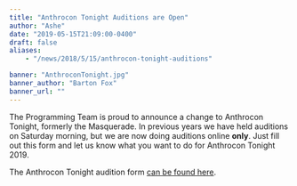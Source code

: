 ```yaml
---
title: "Anthrocon Tonight Auditions are Open"
author: "Ashe"
date: "2019-05-15T21:09:00-0400"
draft: false
aliases:
    - "/news/2018/5/15/anthrocon-tonight-auditions"

banner: "AnthroconTonight.jpg"
banner_author: "Barton Fox"
banner_url: ""
---
```


The Programming Team is proud to announce a change to Anthrocon Tonight, formerly the Masquerade. In previous years we have held auditions on Saturday morning, but we are now doing auditions online **only**. Just fill out this form and let us know what you want to do for Anthrocon Tonight 2019.

The Anthrocon Tonight audition form [can be found here](https://docs.google.com/forms/d/e/1FAIpQLSdlrwxQAqzXaOOaYoHP-3zbUtZrWdZFVTC8TzUlLkny1YCgwg/viewform).
